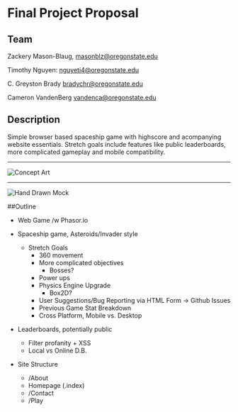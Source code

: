 # Final Project Proposal

## Team

Zackery Mason-Blaug, masonblz@oregonstate.edu

Timothy Nguyen: nguyeti4@oregonstate.edu

C. Greyston Brady bradychr@oregonstate.edu

Cameron VandenBerg vandenca@oregonstate.edu

## Description

Simple browser based spaceship game with highscore and acompanying website essentials. Stretch goals include features like public leaderboards, more complicated gameplay and mobile compatibility.

---

![Concept Art](https://media.discordapp.net/attachments/780335499331633152/780532696039948329/mockup.png)

---

![Hand Drawn Mock](https://raw.githubusercontent.com/Cogswatch/CS290-Final-Project/main/assets/CS290%20-%20page%201.png)

##Outline

* Web Game /w Phasor.io

* Spaceship game, Asteroids/Invader style
  * Stretch Goals
    * 360 movement
    * More complicated objectives
      * Bosses?
    * Power ups
    * Physics Engine Upgrade
      * Box2D?
    * User Suggestions/Bug Reporting via HTML Form -> Github Issues
    * Previous Game Stat Breakdown
    * Cross Platform, Mobile vs. Desktop
* Leaderboards, potentially public
  * Filter profanity + XSS
  * Local vs Online D.B.
* Site Structure
  * /About
  * Homepage (.index)
  * /Contact
  * /Play

